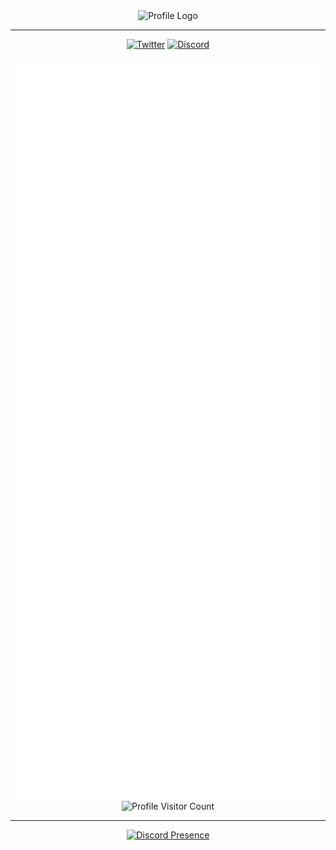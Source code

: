 <div align="center">
  <img src="https://orhun.dev/img/crow.png" width="100" alt="Profile Logo">
<hr>
  
  [![Twitter](https://img.shields.io/badge/-@getoit__-313131?style=for-the-badge&labelColor=313131&logo=twitter&logoColor=white&color=1DA1F2)](https://x.com/4levyz)
  [![Discord](https://img.shields.io/badge/-@getoits-313131?style=for-the-badge&labelColor=313131&logo=discord&logoColor=white&color=5865F2)](https://discord.com/users/874898422233178142)
</div>

<div align="center">
  <img src="https://raw.githubusercontent.com/getoit/github-stats/master/generated/overview.svg#gh-dark-mode-only" alt="GitHub Stats Dark Mode">
  <img src="https://raw.githubusercontent.com/getoit/github-stats/master/generated/overview.svg#gh-light-mode-only" alt="GitHub Stats Light Mode">
  <img src="https://raw.githubusercontent.com/getoit/github-stats/master/generated/languages.svg#gh-dark-mode-only" alt="Top Languages Dark Mode">
  <img src="https://raw.githubusercontent.com/getoit/github-stats/master/generated/languages.svg#gh-light-mode-only" alt="Top Languages Light Mode">
</div>

<div align="center">
  <img src="https://count.getloli.com/getoit?name=4levy&theme=booru-qualityhentais" alt="Profile Visitor Count">
</div>

---

<div align="center">
  <a href="https://discord.com/users/353639776609632256">
    <img src="https://lanyard-profile-readme.vercel.app/api/353639776609632256?theme=light&bg=809ecf&animated=true&hideDiscrim=true&borderRadius=30px&idleMessage=Currently%20taking%20a%20break%20from%20the%20keyboard..." alt="Discord Presence">
  </a>
</div>

</div>
